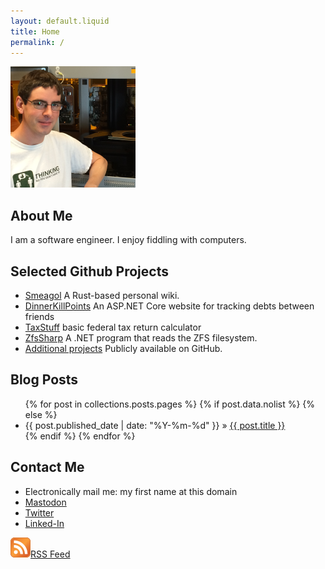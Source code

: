```yaml
---
layout: default.liquid
title: Home
permalink: /
---
```


<img id="myPic" src="Me.png">
<h2>About Me</h2>
<div>
	I am a software engineer.
	I enjoy fiddling with computers.
</div>

<h2>Selected Github Projects</h2>
<ul class="posts">
	<li><a href="https://smeagol.dev/">Smeagol</a> A Rust-based personal wiki.</li>
	<li><a href="https://github.com/AustinWise/DinnerKillPoints/">DinnerKillPoints</a> An ASP.NET Core website for tracking debts between friends</li>
	<li><a href="https://github.com/AustinWise/TaxStuff/">TaxStuff</a> basic federal tax return calculator</li>
	<li><a href="https://github.com/AustinWise/ZfsSharp/">ZfsSharp</a> A .NET program that reads the ZFS filesystem.</li>
	<li><a href="http://github.com/AustinWise/">Additional projects</a> Publicly available on GitHub.</li>
</ul>

<h2>Blog Posts</h2>
<ul class="posts">
	{% for post in collections.posts.pages %}
		{% if post.data.nolist %}
		{% else %}
 <li><span>{{ post.published_date | date: "%Y-%m-%d" }}</span> &raquo; <a href="{{ post.permalink }}">{{ post.title }}</a></li>
		{% endif %}
	{% endfor %}
</ul>

<!--
<h2 id="pr">Accepted Pull Requests</h2>
<ul class="posts">
	{% for pull in site.data.pull_requests %}
		{% if pull.pending == 'true' %}
		{% else %}
<li><span>{{ pull.date }}</span> &raquo; <a href="{{ pull.url }}">{{ pull.title }}</a></li>
		{% endif %}
	{% endfor %}
</ul>
-->

<h2>Contact Me</h2>
<ul class="posts">
	<li>Electronically mail me: my first name at this domain</li>
	<li><a rel="me" href="https://mastodon.kame.moe/@turtle">Mastodon</a></li>
	<li><a rel="me" href="http://www.twitter.com/AustinWise">Twitter</a></li>
	<li><a rel="me" href="https://www.linkedin.com/in/austinwise">Linked-In</a></li>
</ul>

<a href="/rss.xml"><img src="/images/feed-icon32x32.png">RSS Feed</a>
